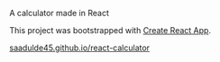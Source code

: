 A calculator made in React

This project was bootstrapped with [Create React App](https://github.com/facebookincubator/create-react-app).

[saadulde45.github.io/react-calculator](https://saadulde45.github.io/react-calculator/build/)
